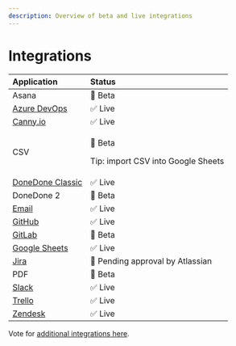```yaml
---
description: Overview of beta and live integrations
---
```


# Integrations

<table>
  <thead>
    <tr>
      <th style="text-align:left">Application</th>
      <th style="text-align:left">Status</th>
    </tr>
  </thead>
  <tbody>
    <tr>
      <td style="text-align:left">Asana</td>
      <td style="text-align:left">&#x1F6A7; Beta</td>
    </tr>
    <tr>
      <td style="text-align:left"><a href="https://tasksift.com/azure-devops-integration">Azure DevOps</a>
      </td>
      <td style="text-align:left">&#x2705; Live</td>
    </tr>
    <tr>
      <td style="text-align:left"><a href="https://tasksift.com/canny-integration">Canny.io</a>
      </td>
      <td style="text-align:left">&#x2705; Live</td>
    </tr>
    <tr>
      <td style="text-align:left">CSV</td>
      <td style="text-align:left">
        <p>&#x1F6A7; Beta</p>
        <p>Tip: import CSV into Google Sheets</p>
      </td>
    </tr>
    <tr>
      <td style="text-align:left"><a href="https://tasksift.com/donedone-classic-integration">DoneDone Classic</a>
      </td>
      <td style="text-align:left">&#x2705; Live</td>
    </tr>
    <tr>
      <td style="text-align:left">DoneDone 2</td>
      <td style="text-align:left">&#x1F6A7; Beta</td>
    </tr>
    <tr>
      <td style="text-align:left"><a href="https://tasksift.com/email-integration">Email</a>
      </td>
      <td style="text-align:left">&#x2705; Live</td>
    </tr>
    <tr>
      <td style="text-align:left"><a href="https://tasksift.com/github-integration">GitHub</a>
      </td>
      <td style="text-align:left">&#x2705; Live</td>
    </tr>
    <tr>
      <td style="text-align:left"><a href="https://tasksift.com/gitlab-integration">GitLab</a>
      </td>
      <td style="text-align:left">&#x1F6A7; Beta</td>
    </tr>
    <tr>
      <td style="text-align:left"><a href="https://tasksift.com/google-sheets-integration">Google Sheets</a>
      </td>
      <td style="text-align:left">&#x2705; Live</td>
    </tr>
    <tr>
      <td style="text-align:left"><a href="https://tasksift.com/jira-integration">Jira</a>
      </td>
      <td style="text-align:left">&#x1F6A7; Pending approval by Atlassian</td>
    </tr>
    <tr>
      <td style="text-align:left">PDF</td>
      <td style="text-align:left">&#x1F6A7; Beta</td>
    </tr>
    <tr>
      <td style="text-align:left"><a href="https://tasksift.com/slack-integration">Slack</a>
      </td>
      <td style="text-align:left">&#x2705; Live</td>
    </tr>
    <tr>
      <td style="text-align:left"><a href="https://tasksift.com/trello-integration">Trello</a>
      </td>
      <td style="text-align:left">&#x2705; Live</td>
    </tr>
    <tr>
      <td style="text-align:left"><a href="https://tasksift.com/zendesk-integration">Zendesk</a>
      </td>
      <td style="text-align:left">&#x2705; Live</td>
    </tr>
  </tbody>
</table>

Vote for [additional integrations here](https://tasksift.canny.io/feature-requests).

